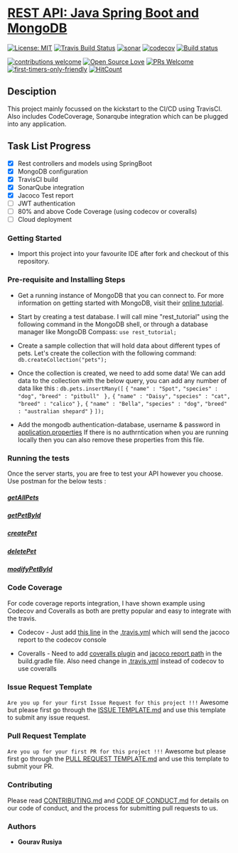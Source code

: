 # [REST API: Java Spring Boot and MongoDB](https://gouravrusiya30.github.io/SpringBootRestAPI/)
[![License: MIT](https://img.shields.io/badge/License-MIT-yellow.svg)](https://github.com/GouravRusiya30/SpringBootRestAPI/blob/master/LICENSE)
[![Travis Build Status](https://travis-ci.org/GouravRusiya30/SpringBootRestAPI.svg?branch=master)](https://travis-ci.org/GouravRusiya30/SpringBootRestAPI)
[![sonar](https://sonarcloud.io/api/project_badges/measure?project=GouravRusiya30_SpringBootRestAPI&metric=alert_status)](https://sonarcloud.io/dashboard?id=GouravRusiya30_SpringBootRestAPI)
[![codecov](https://codecov.io/gh/GouravRusiya30/SpringBootRestAPI/branch/master/graph/badge.svg)](https://codecov.io/gh/GouravRusiya30/SpringBootRestAPI)
[![Build status](https://ci.appveyor.com/api/projects/status/5e852fcrbt0clhej?svg=true)](https://ci.appveyor.com/project/GouravRusiya30/springbootrestapi)

[![contributions welcome](https://img.shields.io/badge/contributions-welcome-brightgreen.svg?style=flat)](https://github.com/dwyl/esta/issues)
[![Open Source Love](https://badges.frapsoft.com/os/v1/open-source.svg?v=103)](https://github.com/ellerbrock/open-source-badges/)
[![PRs Welcome](https://img.shields.io/badge/PRs-welcome-brightgreen.svg?style=flat-square)](http://makeapullrequest.com)
[![first-timers-only-friendly](http://img.shields.io/badge/first--timers--only-friendly-blue.svg?style=flat-square)](https://code.publiclab.org#r=all)
[![HitCount](http://hits.dwyl.io/GouravRusiya30/SpringBootRestAPI.svg)](http://hits.dwyl.io/GouravRusiya30/SpringBootRestAPI)

## Desciption
This project mainly focussed on the kickstart to the CI/CD using TravisCI. Also includes CodeCoverage, Sonarqube integration which can be plugged into any application.

## Task List Progress
- [X] Rest controllers and models using SpringBoot
- [X] MongoDB configuration
- [X] TravisCI build
- [X] SonarQube integration 
- [X] Jacoco Test report
- [ ] JWT authentication
- [ ] 80% and above Code Coverage (using codecov or coveralls)
- [ ] Cloud deployment

### Getting Started
* Import this project into your favourite IDE after fork and checkout of this repository.

### Pre-requisite and Installing Steps

* Get a running instance of MongoDB that you can connect to. 
For more information on getting started with MongoDB, visit their [online tutorial](https://docs.mongodb.com/manual/).
* Start by creating a test database. I will call mine "rest_tutorial" using the following command in the MongoDB shell, or through a database manager like MongoDB Compass:
```use rest_tutorial;```

* Create a sample collection that will hold data about different types of pets. Let's create the collection with the following command:
```db.createCollection("pets");```

* Once the collection is created, we need to add some data! 
We can add data to the collection with the below query, you can add any number of data like this :
```db.pets.insertMany([```
  ```{```
    ```"name" : "Spot",```
    ```"species" : "dog",```
    ```"breed" : "pitbull"```
 ``` },```
  ```{```
    ```"name" : "Daisy",```
    ```"species" : "cat",```
    ```"breed" : "calico"```
  ```},```
  ```{```
    ```"name" : "Bella",```
    ```"species" : "dog",```
    ```"breed" : "australian shepard"```
  ```}```
```]);```

* Add the mongodb authentication-database, username & password in [application.properties](https://github.com/GouravRusiya30/SpringBootRestAPI/blob/master/src/main/resources/application.properties)
If there is no authrntication when you are running locally then you can also remove these properties from this file.


### Running the tests
Once the server starts, you are free to test your API however you choose.
Use postman for the below tests :
##### [getAllPets](https://github.com/GouravRusiya30/SpringBootRestAPI/blob/master/docs/getAllPets.png)

##### [getPetById](https://github.com/GouravRusiya30/SpringBootRestAPI/blob/master/docs/getPetById.png)

##### [createPet](https://github.com/GouravRusiya30/SpringBootRestAPI/blob/master/docs/createPet.png)

##### [deletePet](https://github.com/GouravRusiya30/SpringBootRestAPI/blob/master/docs/deletePet.png)

##### [modifyPetById](https://github.com/GouravRusiya30/SpringBootRestAPI/blob/master/docs/modifyPetById.png)

### Code Coverage
For code coverage reports integration, I have shown example using Codecov and Coveralls as both are pretty popular and easy to integrate with the travis.

* Codecov -  Just add [this line](https://github.com/GouravRusiya30/SpringBootRestAPI/blob/master/.travis.yml#L5) in the [.travis.yml](https://github.com/GouravRusiya30/SpringBootRestAPI/blob/master/.travis.yml) which will send the jacoco report to the codecov console

* Coveralls - Need to add [coveralls plugin](https://github.com/GouravRusiya30/SpringBootRestAPI/blob/coverall-integration/build.gradle#L3) and [jacoco report path](https://github.com/GouravRusiya30/SpringBootRestAPI/blob/97df783623e5c35696451c580cc7895d17c0743a/build.gradle#L52) in the build.gradle file. Also need change in [.travis.yml](https://github.com/GouravRusiya30/SpringBootRestAPI/blob/97df783623e5c35696451c580cc7895d17c0743a/build.gradle#L52) instead of codecov to use coveralls

### Issue Request Template
``Are you up for your first Issue Request for this project !!!``
Awesome but please first go through the [ISSUE TEMPLATE.md](https://github.com/GouravRusiya30/SpringBootRestAPI/tree/master/.github/ISSUE_TEMPLATE/feature_request.md) and use this template to submit any issue request.

### Pull Request Template
``Are you up for your first PR for this project !!!``
Awesome but please first go through the [PULL REQUEST TEMPLATE.md](https://github.com/GouravRusiya30/SpringBootRestAPI/blob/master/PULL_REQUEST_TEMPLATE.md) and use this template to submit your PR.

### Contributing
Please read [CONTRIBUTING.md](https://github.com/GouravRusiya30/SpringBootRestAPI/blob/master/CONTRIBUTING.md) and [CODE OF CONDUCT.md](https://github.com/GouravRusiya30/SpringBootRestAPI/blob/master/CODE_OF_CONDUCT.md) for details on our code of conduct, and the process for submitting pull requests to us.

### Authors
* **Gourav Rusiya** 
